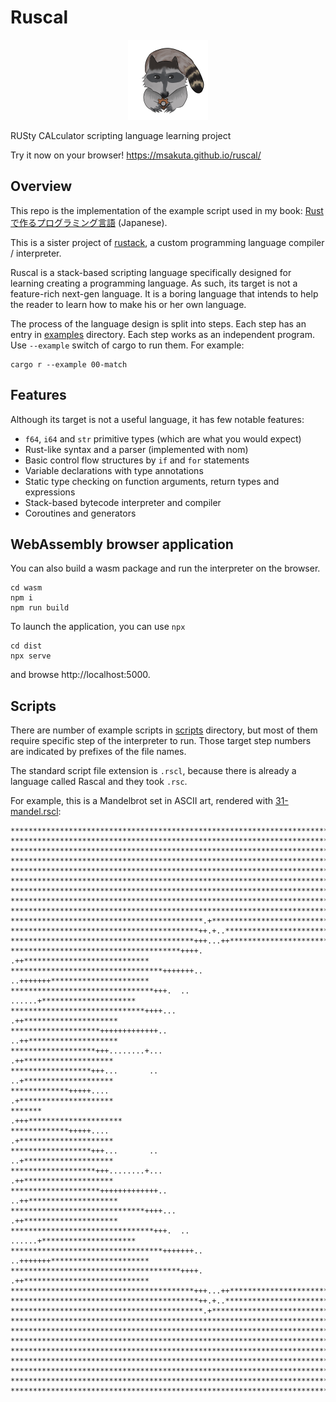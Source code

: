# Ruscal

<p align="center">
    <img width="128" src="images/ruscal.png" alt="Material Bread logo">
</p>

RUSty CALculator scripting language learning project

Try it now on your browser! https://msakuta.github.io/ruscal/


## Overview

This repo is the implementation of the example script used in my book:
[Rustで作るプログラミング言語](https://www.amazon.co.jp/dp/4297141922) (Japanese).

This is a sister project of [rustack](https://github.com/msakuta/rustack),
a custom programming language compiler / interpreter.

Ruscal is a stack-based scripting language specifically designed for learning creating a programming language.
As such, its target is not a feature-rich next-gen language.
It is a boring language that intends to help the reader to learn how to make his or her own language.

The process of the language design is split into steps.
Each step has an entry in [examples](examples) directory.
Each step works as an independent program.
Use `--example` switch of cargo to run them.
For example:

```
cargo r --example 00-match
```

## Features

Although its target is not a useful language, it has few notable features:

* `f64`, `i64` and `str` primitive types (which are what you would expect)
* Rust-like syntax and a parser (implemented with nom)
* Basic control flow structures by `if` and `for` statements
* Variable declarations with type annotations
* Static type checking on function arguments, return types and expressions
* Stack-based bytecode interpreter and compiler
* Coroutines and generators


## WebAssembly browser application

You can also build a wasm package and run the interpreter on the browser.

    cd wasm
    npm i
    npm run build

To launch the application, you can use `npx`

    cd dist
    npx serve

and browse http://localhost:5000.


## Scripts

There are number of example scripts in [scripts](scripts) directory, but most of them require specific step of the interpreter to run. Those target step numbers are indicated by prefixes of the file names.

The standard script file extension is `.rscl`, because there is already a language called Rascal and they took `.rsc`.

For example, this is a Mandelbrot set in ASCII art, rendered with [31-mandel.rscl](scripts/31-mandel.rscl):

```raw
******************************************************************************
******************************************************************************
******************************************************************************
******************************************************************************
******************************************************************************
******************************************************************************
******************************************************************************
******************************************************************************
******************************************************************************
*******************************************.+*********************************
******************************************++.+..******************************
*****************************************+++...++*****************************
**************************************++++.    .++****************************
**********************************+++++++..    ..+++++++**********************
********************************+++.  ..          ......+*********************
******************************++++...                 .++*********************
********************+++++++++++++..                   ..++********************
*******************+++........+...                     .++********************
******************+++...       ..                      ..+********************
*************+++++....                                 .+*********************
*******                                              .+++*********************
*************+++++....                                 .+*********************
******************+++...       ..                      ..+********************
*******************+++........+...                     .++********************
********************+++++++++++++..                   ..++********************
******************************++++...                 .++*********************
********************************+++.  ..          ......+*********************
**********************************+++++++..    ..+++++++**********************
**************************************++++.    .++****************************
*****************************************+++...++*****************************
******************************************++.+..******************************
*******************************************.+*********************************
******************************************************************************
******************************************************************************
******************************************************************************
******************************************************************************
******************************************************************************
******************************************************************************
******************************************************************************
******************************************************************************
```
